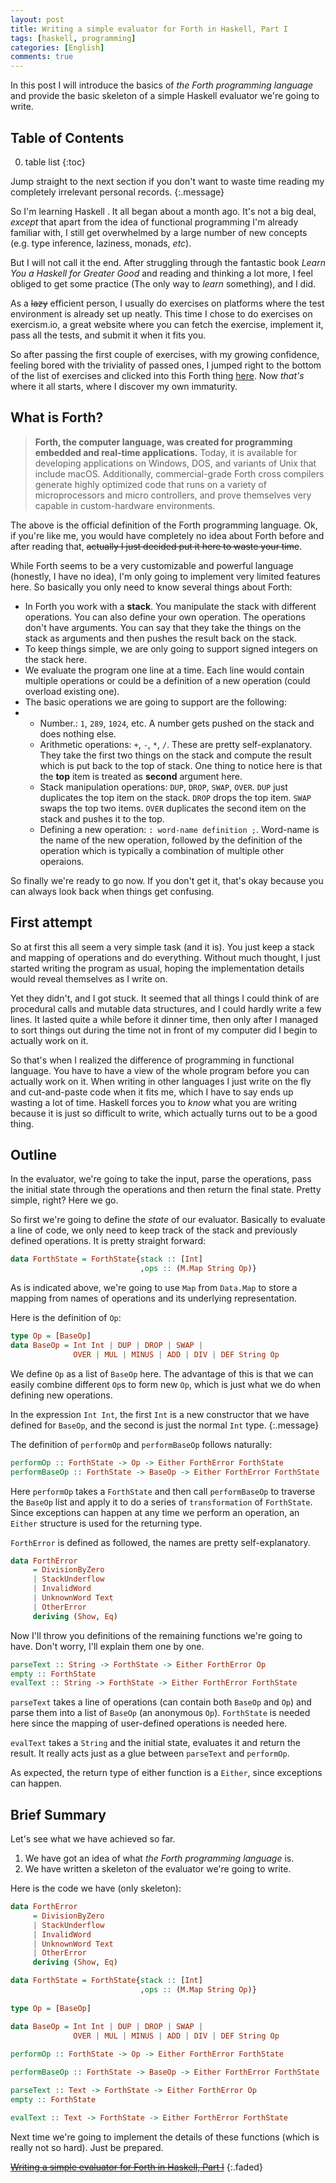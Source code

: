 ```yaml
---
layout: post
title: Writing a simple evaluator for Forth in Haskell, Part I
tags: [haskell, programming]
categories: [English]
comments: true
---
```


In this post I will introduce the basics of *the Forth programming language* and provide the basic skeleton of a simple Haskell evaluator we're going to write.

## Table of Contents
0. table list
{:toc}

Jump straight to the next section if you don't want to waste time reading my completely irrelevant personal records.
{:.message}

So I'm learning Haskell . It all began about a month ago. It's not a big deal, *except* that apart from the idea of functional programming I'm already familiar with, I still get overwhelmed  by a large number of new concepts (e.g. type inference, laziness, monads, *etc*).

But I will not call it the end. After struggling through the fantastic book *Learn You a Haskell for Greater Good* and reading and thinking a lot more, I feel obliged to get some practice (The only way to *learn* something), and I did.

As a ~~lazy~~ efficient person, I usually do exercises on platforms where the test environment is already set up neatly. This time I chose to do exercises on exercism.io, a great website where you can fetch the exercise, implement it, pass all the tests, and submit it when it fits you.

So after passing the first couple of exercises, with my growing confidence, feeling bored with the triviality of passed ones, I jumped right to the bottom of the list of exercises and clicked into this Forth thing [here](http://exercism.io/exercises/haskell/forth/readme). Now *that's* where it all starts, where I discover my own immaturity.

## What is Forth?

> **Forth, the computer language, was created for programming embedded and real-time applications.** Today, it is available for developing applications on Windows, DOS, and variants of Unix that include macOS. Additionally, commercial-grade Forth cross compilers generate highly optimized code that runs on a variety of microprocessors and micro controllers, and prove themselves very capable in custom-hardware environments.

The above is the official definition of the Forth programming language. Ok, if you're like me, you would have completely no idea about Forth before and after reading that, ~~actually I just decided put it here to waste your time~~.

While Forth seems to be a very customizable and powerful language (honestly, I have no idea), I'm only going to implement very limited features here. So basically you only need to know several things about Forth:

* In Forth you work with a **stack**. You manipulate the stack with different operations. You can also define your own operation. The operations don't have arguments. You can say that they take the things on the stack as arguments and then pushes the result back on the stack.
* To keep things simple, we are only going to support signed integers on the stack here.
* We evaluate the program one line at a time. Each line would contain multiple operations or could be a definition of a new operation (could overload existing one).
* The basic operations we are going to support are the following:
* - Number.: `1`, `289`, `1024`, etc. A number gets pushed on the stack and does nothing else.
  - Arithmetic operations: `+`, `-`, `*`, `/`. These are pretty self-explanatory. They take the first two things on the stack and compute the result which is put back to the top of stack. One thing to notice here is that the **top** item is treated as **second** argument here.
  - Stack manipulation operations: `DUP`, `DROP`, `SWAP`, `OVER`. `DUP` just duplicates the top item on the stack. `DROP` drops the top item. `SWAP` swaps the top two items. `OVER` duplicates the second item on the stack and pushes it to the top.
  - Defining a new operation: `: word-name definition ;`. Word-name is the name of the new operation, followed by the definition of the operation which is typically a combination of multiple other operaions.

So finally we're ready to go now. If you don't get it, that's okay because you can always look back when things get confusing.

## First attempt

So at first this all seem a very simple task (and it is). You just keep a stack and mapping of operations and do everything. Without much thought, I just started writing the program as usual, hoping the implementation details would reveal themselves as I write on.

Yet they didn't, and I got stuck. It seemed that all things I could think of are procedural calls and mutable data structures, and I could hardly write a few lines. It lasted quite a while before it dinner time, then only after I managed to sort things out during the time not in front of my computer did I begin to actually work on it.

So that's when I realized the difference of programming in functional language. You have to have a view of the whole program before you can actually work on it. When writing in other languages I just write on the fly and cut-and-paste code when it fits me, which I have to say ends up wasting a lot of time. Haskell forces you to *know* what you are writing because it is just so difficult to write, which actually turns out to be a good thing.

## Outline

In the evaluator, we're going to take the input, parse the operations, pass the  initial state through the operations and then return the final state. Pretty simple, right? Here we go.

So first we're going to define the *state* of our evaluator. Basically to evaluate a line of code, we only need to keep track of the stack and previously defined operations. It is pretty straight forward:

~~~haskell
data ForthState = ForthState{stack :: [Int]
                             ,ops :: (M.Map String Op)}
~~~



As is indicated above, we're going to use `Map` from `Data.Map` to store a mapping from names of operations and its underlying representation.

Here is the definition of `Op`:

~~~haskell
type Op = [BaseOp]
data BaseOp = Int Int | DUP | DROP | SWAP |
              OVER | MUL | MINUS | ADD | DIV | DEF String Op
~~~

We define `Op` as a list of `BaseOp` here. The advantage of this is that we can easily combine different `Op`s to form new `Op`, which is just what we do when defining new operations.

In the expression `Int Int`, the first `Int` is a new constructor that we have defined for `BaseOp`, and the second is just the normal `Int` type.
{:.message}

The definition of `performOp` and `performBaseOp` follows naturally:

~~~haskell
performOp :: ForthState -> Op -> Either ForthError ForthState
performBaseOp :: ForthState -> BaseOp -> Either ForthError ForthState
~~~

Here `performOp` takes a `ForthState` and then call `performBaseOp` to traverse the `BaseOp` list and apply it to do a series of `transformation` of `ForthState`. Since exceptions can happen at any time we perform an operation, an `Either` structure is used for the returning type.

`ForthError` is defined as followed, the names are pretty self-explanatory.

~~~haskell
data ForthError
     = DivisionByZero
     | StackUnderflow
     | InvalidWord
     | UnknownWord Text
     | OtherError
     deriving (Show, Eq)
~~~

Now I'll throw you definitions of the remaining functions we're going to have. Don't worry, I'll explain them one by one.

~~~haskell
parseText :: String -> ForthState -> Either ForthError Op
empty :: ForthState
evalText :: String -> ForthState -> Either ForthError ForthState
~~~

`parseText` takes a line of operations (can contain both `BaseOp` and `Op`) and parse them into a list of `BaseOp` (an anonymous `Op`). `ForthState` is needed here since the mapping of user-defined operations is needed here.

`evalText` takes a `String` and the initial state, evaluates it and return the result. It really acts just as a glue between `parseText` and `performOp`.

As expected, the return type of either function is a `Either`, since exceptions can happen.

## Brief Summary

Let's see what we have achieved so far.

1. We have got an idea of what *the Forth programming language* is.
2. We have written a skeleton of the evaluator we're going to write.

Here is the code we have (only skeleton):

~~~haskell
data ForthError
     = DivisionByZero
     | StackUnderflow
     | InvalidWord
     | UnknownWord Text
     | OtherError
     deriving (Show, Eq)

data ForthState = ForthState{stack :: [Int]
                             ,ops :: (M.Map String Op)}
                             
type Op = [BaseOp]

data BaseOp = Int Int | DUP | DROP | SWAP |
              OVER | MUL | MINUS | ADD | DIV | DEF String Op
              
performOp :: ForthState -> Op -> Either ForthError ForthState

performBaseOp :: ForthState -> BaseOp -> Either ForthError ForthState

parseText :: Text -> ForthState -> Either ForthError Op
empty :: ForthState

evalText :: Text -> ForthState -> Either ForthError ForthState
~~~

Next time we're going to implement the details of these functions (which is really not so hard). Just be prepared.

[~~Writing a simple evaluator for Forth in Haskell, Part I~~]()
{:.faded}
